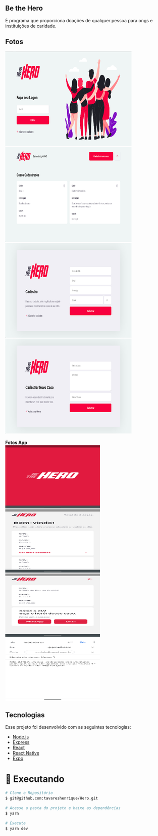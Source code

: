 ## Be the Hero
É programa que proporciona doações de qualquer pessoa para ongs e instituições de caridade.

## Fotos

<div>
  <img src="https://github.com/Fabriciocruzc/Hero/blob/master/imgs/Login.png" width="400" height="300"/>
  <img src="https://github.com/Fabriciocruzc/Hero/blob/master/imgs/Listagem.png" width="400" height="300"/>
  <img src="https://github.com/Fabriciocruzc/Hero/blob/master/imgs/cadastro.png" width="400" height="300" />
  <img src="https://github.com/Fabriciocruzc/Hero/blob/master/imgs/cadCaso.png" width="400" height="300" />
</div>
<br>
<b>Fotos App</b>
<div>
  <img src="https://github.com/Fabriciocruzc/Hero/blob/master/imgs/AppHome.png" width="300" height="200"/>
  <img src="https://github.com/Fabriciocruzc/Hero/blob/master/imgs/AppBemVindo.png" width="300" height="200"/>
  <img src="https://github.com/Fabriciocruzc/Hero/blob/master/imgs/AppContaro.png" width="300" height="200" />
  <img src="https://github.com/Fabriciocruzc/Hero/blob/master/imgs/ContatoEmail.png" width="300" height="200" />
</div>

## Tecnologias
Esse projeto foi desenvolvido com as seguintes tecnologias:

- [Node.js](https://nodejs.org/en/)
- [Express](https://expressjs.com/pt-br/)
- [React](https://reactjs.org)
- [React Native](https://facebook.github.io/react-native/)
- [Expo](https://expo.io/)

# :construction_worker: Executando

```bash
# Clone o Repositório
$ git@github.com:tavareshenrique/Hero.git
```

```bash
# Acesse a pasta do projeto e baixe as dependências
$ yarn
```

```bash
# Execute
$ yarn dev
```
